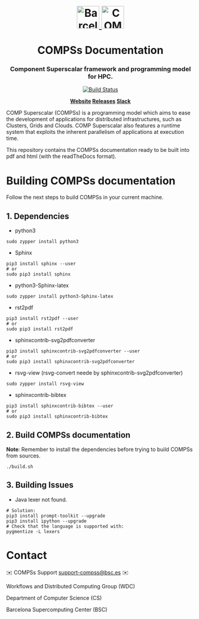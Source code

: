 <!-- LOGOS AND HEADER -->
<h1 align="center">
  <br>
  <a href="https://www.bsc.es/">
    <img src="source/Logos/bsc_280.png" alt="Barcelona Supercomputing Center" height="60px">
  </a>
  <a href="https://www.bsc.es/research-and-development/software-and-apps/software-list/comp-superscalar/">
    <img src="source/Logos/logo_compss.png" alt="COMP Superscalar" height="60px">
  </a>
  <br>
  <br>
  COMPSs Documentation
  <br>
</h1>

<h3 align="center">Component Superscalar framework and programming model for HPC.</h3>
<p align="center">
  <a href='http://bscgrid05.bsc.es/jenkins/job/COMPSs_Framework-Docker_testing'>
    <img src='http://bscgrid05.bsc.es/jenkins/job/COMPSs_Framework-Docker_testing/badge/icon'
         alt="Build Status">
  </a>
</p>

<p align="center"><b>
    <a href="https://www.bsc.es/research-and-development/software-and-apps/software-list/comp-superscalar/">Website</a>
    <a href="https://github.com/bsc-wdc/compss/releasess">Releases</a>
    <a href="https://bit.ly/bsc-wdc-community">Slack</a>
</b></p>

COMP Superscalar (COMPSs) is a programming model which aims to ease the development
of applications for distributed infrastructures, such as Clusters, Grids and Clouds.
COMP Superscalar also features a runtime system that exploits the inherent parallelism
of applications at execution time.

This repository contains the COMPSs documentation ready to be built into
pdf and html (with the readTheDocs format).


<!-- SECTIONS -->

<!-- BUILDING COMPSS -->
# Building COMPSs documentation

Follow the next steps to build COMPSs in your current machine.

## 1. Dependencies

* python3
```
sudo zypper install python3
```
* Sphinx
```
pip3 install sphinx --user
# or
sudo pip3 install sphinx
```
* python3-Sphinx-latex
```
sudo zypper install python3-Sphinx-latex
```
* rst2pdf
```
pip3 install rst2pdf --user
# or
sudo pip3 install rst2pdf
```
* sphinxcontrib-svg2pdfconverter
```
pip3 install sphinxcontrib-svg2pdfconverter --user
# or
sudo pip3 install sphinxcontrib-svg2pdfconverter
```
* rsvg-view (rsvg-convert neede by sphinxcontrib-svg2pdfconverter)
```
sudo zypper install rsvg-view
```
* sphinxcontrib-bibtex
```
pip3 install sphinxcontrib-bibtex --user
# or
sudo pip3 install sphinxcontrib-bibtex
```


## 2. Build COMPSs documentation

**Note**: Remember to install the dependencies before trying to build COMPSs
 from sources.

```
./build.sh
```

## 3. Building Issues

* Java lexer not found.
```
# Solution:
pip3 install prompt-toolkit --upgrade
pip3 install ipython --upgrade
# Check that the language is supported with:
pygmentize -L lexers
```

<!-- CONTACT -->
# Contact

:envelope: COMPSs Support <support-compss@bsc.es> :envelope:

Workflows and Distributed Computing Group (WDC)

Department of Computer Science (CS)

Barcelona Supercomputing Center (BSC)


<!-- LINKS -->
[1]: http://compss.bsc.es
